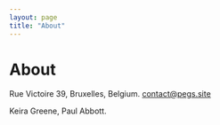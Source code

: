 ```yaml
---
layout: page
title: "About"
---
```


# About

Rue Victoire 39, Bruxelles, Belgium.
contact@pegs.site

Keira Greene, Paul Abbott.
